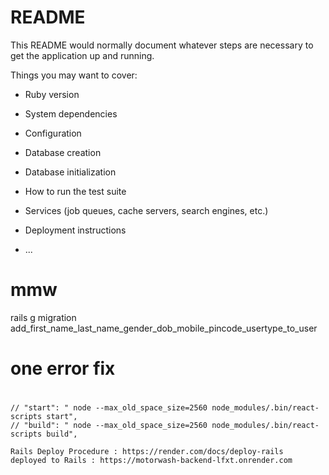 # README

This README would normally document whatever steps are necessary to get the
application up and running.

Things you may want to cover:

* Ruby version

* System dependencies

* Configuration

* Database creation

* Database initialization

* How to run the test suite

* Services (job queues, cache servers, search engines, etc.)

* Deployment instructions

* ...
# mmw
rails g migration add_first_name_last_name_gender_dob_mobile_pincode_usertype_to_user

# one error fix
# 
    // "start": " node --max_old_space_size=2560 node_modules/.bin/react-scripts start",
    // "build": " node --max_old_space_size=2560 node_modules/.bin/react-scripts build",

    Rails Deploy Procedure : https://render.com/docs/deploy-rails
    deployed to Rails : https://motorwash-backend-lfxt.onrender.com